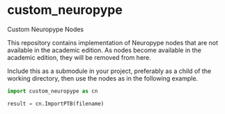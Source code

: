 # custom_neuropype
Custom Neuropype Nodes

This repository contains implementation of Neuropype nodes that are not available in the academic edition.
As nodes become available in the academic edition, they will be removed from here.

Include this as a submodule in your project, preferably as a child of the working directory,
then use the nodes as in the following example.

```Python
import custom_neuropype as cn

result = cn.ImportPTB(filename)
```